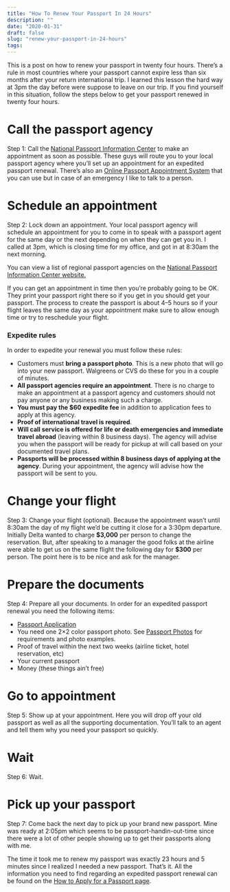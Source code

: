```yaml
---
title: "How To Renew Your Passport In 24 Hours"
description: ""
date: "2020-01-31"
draft: false
slug: "renew-your-passport-in-24-hours"
tags:
---
```


<!--kg-card-begin: html-->
<p>This is a post on how to renew your passport in twenty four hours. There’s a rule in most countries where your passport cannot expire less than six months after your return international trip. I learned this lesson the hard way at 3pm the day before were suppose to leave on our trip. If you find yourself in this situation, follow the steps below to get your passport renewed in twenty four hours.</p>

<p></p>

<h1 id="0428"><strong>Call the passport agency</strong></h1>

<p>Step 1: Call the <a href="https://travel.state.gov/content/passports/en/contact-us.html" target="_blank" rel="noreferrer noopener">National Passport Information Center</a> to make an appointment as soon as possible. These guys will route you to your local passport agency where you’ll set up an appointment for an expedited passport renewal. There’s also an <a href="https://www.passportappointment.us/" target="_blank" rel="noreferrer noopener">Online Passport Appointment System</a> that you can use but in case of an emergency I like to talk to a person.</p>

<h1 id="4c6a"><strong>Schedule an appointment</strong></h1>

<p>Step 2: Lock down an appointment. Your local passport agency will schedule an appointment for you to come in to speak with a passport agent for the same day or the next depending on when they can get you in. I called at 3pm, which is closing time for my office, and got in at 8:30am the next morning.</p>

<p>You can view a list of regional passport agencies on the <a href="https://travel.state.gov/content/passports/en/passports/information/where-to-apply/agencies.html" target="_blank" rel="noreferrer noopener">National Passport Information Center website.</a></p>

<p>If you can get an appointment in time then you’re probably going to be OK. They print your passport right there so if you get in you should get your passport. The process to create the passport is about 4–5 hours so if your flight leaves the same day as your appointment make sure to allow enough time or try to reschedule your flight.</p>

<p><h3>Expedite rules</h3>
<p>In order to expedite your renewal you must follow these rules:</p></p>

<ul><li>Customers must <strong>bring a passport photo</strong>. This is a new photo that will go into your new passport. Walgreens or CVS do these for you in a couple of minutes.</li><li><strong>All passport agencies require an appointment</strong>. There is no charge to make an appointment at a passport agency and customers should not pay anyone or any business making such a charge.</li><li><strong>You must pay the $60 expedite fee</strong> in addition to application fees to apply at this agency.</li><li><strong>Proof of international travel is required</strong>.</li><li><strong>Will call service is offered for life or death emergencies and immediate travel abroad</strong> (leaving within 8 business days). The agency will advise you when the passport will be ready for pickup at will call based on your documented travel plans.</li><li><strong>Passports will be processed within 8 business days of applying at the agency</strong>. During your appointment, the agency will advise how the passport will be sent to you.</li></ul>

<h1 id="7ffa"><strong>Change your flight</strong></h1>

<p>Step 3: Change your flight (optional). Because the appointment wasn&#8217;t until 8:30am the day of my flight we&#8217;d be cutting it close for a 3:30pm departure. Initially Delta wanted to charge <strong>$3,000</strong> per person to change the reservation. But, after speaking to a manager the good folks at the airline were able to get us on the same flight the following day for <strong>$300</strong> per person. The point here is to be nice and ask for the manager.</p>

<p></p>

<h1 id="ff3d"><strong>Prepare the documents</strong></h1>

<p>Step 4: Prepare all your documents. In order for an expedited passport renewal you need the following items:</p>

<ul><li><a href="https://eforms.state.gov/Forms/ds82.pdf" target="_blank" rel="noreferrer noopener">Passport Application</a></li><li>You need one 2&#215;2 color passport photo. See <a href="https://travel.state.gov/content/passports/en/passports/photos.html" target="_blank" rel="noreferrer noopener">Passport Photos</a> for requirements and photo examples.</li><li>Proof of travel within the next two weeks (airline ticket, hotel reservation, etc)</li><li>Your current passport</li><li>Money (these things ain’t free)</li></ul>

<h1 id="5836"><strong>Go to appointment</strong></h1>

<p>Step 5: Show up at your appointment. Here you will drop off your old passport as well as all the supporting documentation. You’ll talk to an agent and tell them why you need your passport so quickly.</p>

<h1 id="89eb"><strong>Wait</strong></h1>

<p>Step 6: Wait.</p>

<h1 id="11c4"><strong>Pick up your passport<br></strong></h1>

<p><p>Step 7: Come back the next day to pick up your brand new passport. Mine was ready at 2:05pm which seems to be passport-handin-out-time since there were a lot of other people showing up to get their passports along with me.</p>
<p>The time it took me to renew my passport was exactly 23 hours and 5 minutes since I realized I needed a new passport. That’s it. All the information you need to find regarding an expedited passport renewal can be found on the <a href="https://travel.state.gov/content/passports/en/passports/apply.html" target="_blank" rel="noreferrer noopener">How to Apply for a Passport page</a>.</p></p>

<p></p>
<!--kg-card-end: html-->
